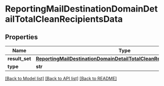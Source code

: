 # ReportingMailDestinationDomainDetailTotalCleanRecipientsData

## Properties
Name | Type | Description | Notes
------------ | ------------- | ------------- | -------------
**result_set** | [**ReportingMailDestinationDomainDetailTotalCleanRecipientsDataResultSet**](ReportingMailDestinationDomainDetailTotalCleanRecipientsDataResultSet.md) |  | [optional] 
**type** | **str** |  | [optional] 

[[Back to Model list]](../README.md#documentation-for-models) [[Back to API list]](../README.md#documentation-for-api-endpoints) [[Back to README]](../README.md)


